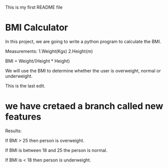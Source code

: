 This is my first README file
# BMI Calculator
In this project, we are going to write a python program to calculate the BMI.

Measurements:
1.Weight(Kgs)
2.Height(m)

BMI = Weight/(Height * Height)

We will use the BMI to determine whether the user is  overweight, normal or underweight.

This is  the last edit.

# we have cretaed a branch called new features

Results:

If BMI > 25 then person is overweight.

If BMI is between 18 and 25 the person is normal.

If BMI is < 18 then person is underweight.